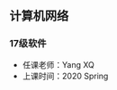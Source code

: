 <!--
 * @Author: Lili Liang
 * @Date: 2024-03-31 21:21:06
 * @LastEditors: Lili Liang
 * @LastEditTime: 2024-03-31 23:52:52
 * @Description: Please set description
-->
## 计算机网络
### 17级软件
- 任课老师：Yang XQ
- 上课时间：2020 Spring